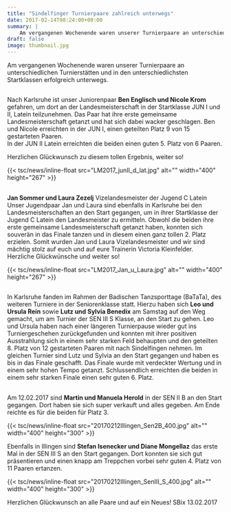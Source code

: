 ```yaml
---
title: "Sindelfinger Turnierpaare zahlreich unterwegs"
date: 2017-02-14T08:24:00+00:00
summary: |
    Am vergangenen Wochenende waren unserer Turnierpaare an unterschiedlichen Turnierstätten und in den unterschiedlichsten Startklassen erfolgreich unterwegs.- Landesmeisterschaften in Karlsruhe Junioren, Latein.- Jan Sommer und Laura Zezelj Vizelandesmeister der Jugend C Latein.- Badischen Tanzsporttage (BaTaTa)- Turniere in Illingen
draft: false
image: thumbnail.jpg
---
```


Am vergangenen Wochenende waren unserer Turnierpaare an unterschiedlichen Turnierstätten und in den unterschiedlichsten Startklassen erfolgreich unterwegs.

## 

Nach Karlsruhe ist unser Juniorenpaar **Ben Englisch und Nicole Krom** gefahren, um dort an der Landesmeisterschaft in der Startklasse JUN I und II, Latein teilzunehmen. Das Paar hat ihre erste gemeinsame Landesmeisterschaft getanzt und hat sich dabei wacker geschlagen. Ben und Nicole erreichten in der JUN I, einen geteilten Platz 9 von 15 gestarteten Paaren.  
In der JUN II Latein erreichten die beiden einen guten 5. Platz von 6 Paaren.

Herzlichen Glückwunsch zu diesem tollen Ergebnis, weiter so!

{{< tsc/news/inline-float src="LM2017_junII_d_lat.jpg" alt="" width="400" height="267" >}}

## 

**Jan Sommer und Laura Zezelj** Vizelandesmeister der Jugend C Latein  
Unser Jugendpaar Jan und Laura sind ebenfalls in Karlsruhe bei den Landesmeisterschaften an den Start gegangen, um in ihrer Startklasse der Jugend C Latein den Landesmeister zu ermitteln. Obwohl die beiden ihre erste gemeinsame Landesmeisterschaft getanzt haben, konnten sich souverän in das Finale tanzen und in diesem einen ganz tollen 2. Platz erzielen. Somit wurden Jan und Laura Vizelandesmeister und wir sind mächtig stolz auf euch und auf eure Trainerin Victoria Kleinfelder.   
Herzliche Glückwünsche und weiter so!

{{< tsc/news/inline-float src="LM2017_Jan_u_Laura.jpg" alt="" width="400" height="267" >}}

## 

In Karlsruhe fanden im Rahmen der Badischen Tanzsporttage (BaTaTa), des weiteren Turniere in der Seniorenklasse statt. Hierzu haben sich **Leo und Ursula Rein** sowie **Lutz und Sylvia Benedix** am Samstag auf den Weg gemacht, um am Turnier der SEN III S Klasse, an den Start zu gehen. Leo und Ursula haben nach einer längeren Turnierpause wieder gut ins Turniergeschehen zurückgefunden und konnten mit ihrer positiven Ausstrahlung sich in einem sehr starken Feld behaupten und den geteilten 8. Platz von 12 gestarteten Paaren mit nach Sindelfingen nehmen. Im gleichen Turnier sind Lutz und Sylvia an den Start gegangen und haben es bis in das Finale geschafft. Das Finale wurde mit verdeckter Wertung und in einem sehr hohen Tempo getanzt. Schlussendlich erreichten die beiden in einem sehr starken Finale einen sehr guten 6. Platz.

## 

Am 12.02.2017 sind **Martin und Manuela Herold** in der SEN II B an den Start gegangen. Dort haben sie sich super verkauft und alles gegeben. Am Ende reichte es für die beiden für Platz 3.

{{< tsc/news/inline-float src="20170212Illingen_Sen2B_400.jpg" alt="" width="400" height="300" >}}

Ebenfalls in Illingen sind **Stefan Isenecker und Diane Mongellaz** das erste Mal in der SEN III S an den Start gegangen. Dort konnten sie sich gut präsentieren und einen knapp am Treppchen vorbei sehr guten 4. Platz von 11 Paaren ertanzen.

{{< tsc/news/inline-float src="20170212Illingen_SenIII_S_400.jpg" alt="" width="400" height="300" >}}

Herzlichen Glückwunsch an alle Paare und auf ein Neues! SBix 13.02.2017


